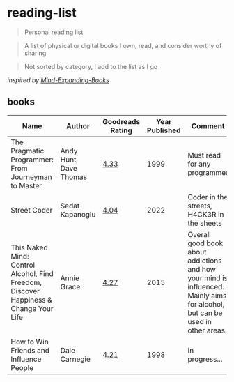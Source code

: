 # reading-list

> Personal reading list

> A list of physical or digital books I own, read, and consider worthy of sharing

> Not sorted by category, I add to the list as I go

*inspired by [Mind-Expanding-Books](https://github.com/hackerkid/Mind-Expanding-Books)*



## books

| Name | Author | Goodreads Rating | Year Published | Comment |
|------|--------|------------------|----------------|---------|  
| The Pragmatic Programmer: From Journeyman to Master | Andy Hunt, Dave Thomas | [4.33](https://www.goodreads.com/book/show/4099.The_Pragmatic_Programmer) | 1999 | Must read for any programmer |
| Street Coder | Sedat Kapanoglu | [4.04](https://www.goodreads.com/book/show/56986386-street-coder) | 2022 | Coder in the streets, H4CK3R in the sheets |
| This Naked Mind: Control Alcohol, Find Freedom, Discover Happiness & Change Your Life  | Annie Grace | [4.27](https://www.goodreads.com/book/show/27202127-this-naked-mind) | 2015 | Overall good book about addictions and how your mind is influenced. Mainly aims for alcohol, but can be used in other areas. |
| How to Win Friends and Influence People  | Dale Carnegie | [4.21](https://www.goodreads.com/book/show/4865.How_to_Win_Friends_and_Influence_People) | 1998 | In progress... |
